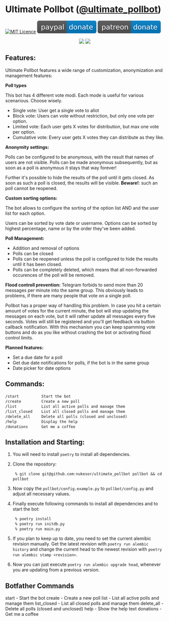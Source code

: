 # Ultimate Pollbot ([@ultimate_pollbot](https://t.me/ultimate_pollbot))

[![MIT Licence](https://img.shields.io/badge/license-MIT-success.svg)](https://github.com/Nukesor/pollbot/blob/master/LICENSE.md)
[![Paypal](https://github.com/Nukesor/images/blob/master/paypal-donate-blue.svg)](https://www.paypal.me/arnebeer/)
[![Patreon](https://github.com/Nukesor/images/blob/master/patreon-donate-blue.svg)](https://www.patreon.com/nukesor)


<p align="center">
    <img src="https://raw.githubusercontent.com/Nukesor/images/master/sticker_finder1.png">
    <img src="https://raw.githubusercontent.com/Nukesor/images/master/sticker_finder2.png">
</p>

## Features:
Ultimate Pollbot features a wide range of customization, anonymization and management features:

**Poll types**

This bot has 4 different vote modi. Each mode is useful for various scenarious. Choose wisely.

- Single vote: User get a single vote to allot
- Block vote: Users can vote without restriction, but only one vote per option.
- Limited vote: Each user gets X votes for distribution, but max one vote per option.
- Cumulative vote: Every user gets X votes they can distribute as they like.

**Anonymity settings:**

Polls can be configured to be anonymous, with the result that names of users are not visible.
Polls can be made anonymous subsequently, but as soon as a poll is anonymous it stays that way forever!

Further it's possible to hide the results of the poll until it gets closed.
As soon as such a poll is closed, the results will be visible. **Beware!**: such an poll cannot be reopened.

**Custom sorting options:**

The bot allows to configure the sorting of the option list AND and the user list for each option.

Users can be sorted by vote date or username. Options can be sorted by highest percentage, name or by the order they've been added.


**Poll Management:**
- Addition and removal of options
- Polls can be closed
- Polls can be reopened unless the poll is configured to hide the results until it has been closed.
- Polls can be completely deleted, which means that all non-forwarded occurences of the poll will be removed.


**Flood controll prevention:**
Telegram forbids to send more than 20 messages per minute into the same group. This obviously leads to problems, if there are many people that vote on a single poll.

Pollbot has a proper way of handling this problem.
In case you hit a certain amount of votes for the current minute, the bot will stop updating the messages on each vote, but it will rather update all messages every five seconds.
Votes will still be registered and you'll get feedback via button callback notification.
With this mechanism you can keep spamming vote buttons and do as you like without crashing the bot or activating flood control limits.


**Planned features:**

- Set a due date for a poll
- Get due date notifications for polls, if the bot is in the same group
- Date picker for date options


## Commands:

    /start          Start the bot
    /create         Create a new poll
    /list           List all active polls and manage them
    /list_closed    List all closed polls and manage them
    /delete_all     Delete all polls (closed and unclosed)
    /help           Display the help
    /donations      Get me a coffee


## Installation and Starting:

1. You will need to install `poetry` to install all dependencies.
2. Clone the repository:

        % git clone git@github.com:nukesor/ultimate_pollbot pollbot && cd pollbot

3. Now copy the `pollbot/config.example.py` to `pollbot/config.py` and adjust all necessary values.
4. Finally execute following commands to install all dependencies and to start the bot:

        % poetry install
        % poetry run initdb.py
        % poetry run main.py

5. If you plan to keep up to date, you need to set the current alemibic revision manually.
Get the latest revision with `poetry run alembic history` and change the current head to the newest revision with `poetry run alembic stamp <revision>`.
6. Now you can just execute `poetry run alembic upgrade head`, whenever you are updating from a previous version.



## Botfather Commands

start - Start the bot
create - Create a new poll
list - List all active polls and manage them
list_closed - List all closed polls and manage them
delete_all - Delete all polls (closed and unclosed)
help - Show the help text
donations - Get me a coffee
